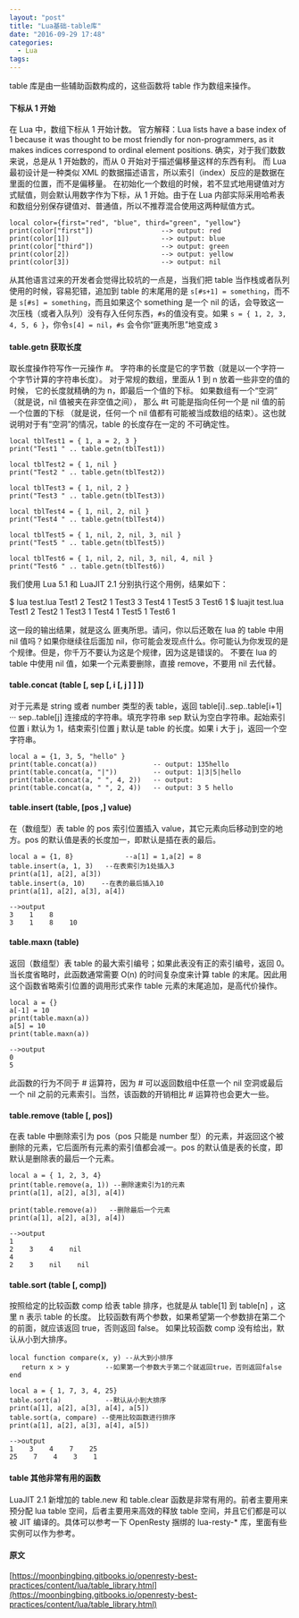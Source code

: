 ```yaml
---
layout: "post"
title: "Lua基础-table库"
date: "2016-09-29 17:48"
categories:
  - Lua
tags:
---
```


table 库是由一些辅助函数构成的，这些函数将 table 作为数组来操作。

#### 下标从 1 开始

在 Lua 中，数组下标从 1 开始计数。
官方解释：Lua lists have a base index of 1 because it was thought to be most friendly for non-programmers, as it makes indices correspond to ordinal element positions.
确实，对于我们数数来说，总是从 1 开始数的，而从 0 开始对于描述偏移量这样的东西有利。 而 Lua 最初设计是一种类似 XML 的数据描述语言，所以索引（index）反应的是数据在里面的位置，而不是偏移量。
在初始化一个数组的时候，若不显式地用键值对方式赋值，则会默认用数字作为下标，从 1 开始。由于在 Lua 内部实际采用哈希表和数组分别保存键值对、普通值，所以不推荐混合使用这两种赋值方式。

```
local color={first="red", "blue", third="green", "yellow"}
print(color["first"])                 --> output: red
print(color[1])                       --> output: blue
print(color["third"])                 --> output: green
print(color[2])                       --> output: yellow
print(color[3])                       --> output: nil
```

从其他语言过来的开发者会觉得比较坑的一点是，当我们把 table 当作栈或者队列使用的时候，容易犯错，追加到 table 的末尾用的是 `s[#s+1] = something`，而不是 `s[#s] = something`，而且如果这个 something 是一个 nil 的话，会导致这一次压栈（或者入队列）没有存入任何东西，`#s`的值没有变。如果 `s = { 1, 2, 3, 4, 5, 6 }`，你令`s[4] = nil`，`#s` 会令你“匪夷所思”地变成 `3`

#### table.getn 获取长度

取长度操作符写作一元操作 #。 字符串的长度是它的字节数（就是以一个字符一个字节计算的字符串长度）。
对于常规的数组，里面从 1 到 n 放着一些非空的值的时候， 它的长度就精确的为 n，即最后一个值的下标。 如果数组有一个“空洞” （就是说，nil 值被夹在非空值之间）， 那么 #t 可能是指向任何一个是 nil 值的前一个位置的下标 （就是说，任何一个 nil 值都有可能被当成数组的结束）。这也就说明对于有“空洞”的情况，table 的长度存在一定的 不可确定性。

```
local tblTest1 = { 1, a = 2, 3 }
print("Test1 " .. table.getn(tblTest1))

local tblTest2 = { 1, nil }
print("Test2 " .. table.getn(tblTest2))

local tblTest3 = { 1, nil, 2 }
print("Test3 " .. table.getn(tblTest3))

local tblTest4 = { 1, nil, 2, nil }
print("Test4 " .. table.getn(tblTest4))

local tblTest5 = { 1, nil, 2, nil, 3, nil }
print("Test5 " .. table.getn(tblTest5))

local tblTest6 = { 1, nil, 2, nil, 3, nil, 4, nil }
print("Test6 " .. table.getn(tblTest6))
```

我们使用 Lua 5.1 和 LuaJIT 2.1 分别执行这个用例，结果如下：

$ lua test.lua
Test1 2
Test2 1
Test3 3
Test4 1
Test5 3
Test6 1
$ luajit test.lua
Test1 2
Test2 1
Test3 1
Test4 1
Test5 1
Test6 1

这一段的输出结果，就是这么 匪夷所思。请问，你以后还敢在 lua 的 table 中用 nil 值吗？如果你继续往后面加 nil，你可能会发现点什么。你可能认为你发现的是个规律。但是，你千万不要认为这是个规律，因为这是错误的。
不要在 lua 的 table 中使用 nil 值，如果一个元素要删除，直接 remove，不要用 nil 去代替。

#### table.concat (table [, sep [, i [, j ] ] ])

对于元素是 string 或者 number 类型的表 table，返回 table[i]..sep..table[i+1] ··· sep..table[j] 连接成的字符串。填充字符串 sep 默认为空白字符串。起始索引位置 i 默认为 1，结束索引位置 j 默认是 table 的长度。如果 i 大于 j，返回一个空字符串。

```
local a = {1, 3, 5, "hello" }
print(table.concat(a))              -- output: 135hello
print(table.concat(a, "|"))         -- output: 1|3|5|hello
print(table.concat(a, " ", 4, 2))   -- output:
print(table.concat(a, " ", 2, 4))   -- output: 3 5 hello
```

#### table.insert (table, [pos ,] value)

在（数组型）表 table 的 pos 索引位置插入 value，其它元素向后移动到空的地方。pos 的默认值是表的长度加一，即默认是插在表的最后。

```
local a = {1, 8}             --a[1] = 1,a[2] = 8
table.insert(a, 1, 3)   --在表索引为1处插入3
print(a[1], a[2], a[3])
table.insert(a, 10)    --在表的最后插入10
print(a[1], a[2], a[3], a[4])

-->output
3    1    8
3    1    8    10

```

#### table.maxn (table)

返回（数组型）表 table 的最大索引编号；如果此表没有正的索引编号，返回 0。
当长度省略时，此函数通常需要 O(n) 的时间复杂度来计算 table 的末尾。因此用这个函数省略索引位置的调用形式来作 table 元素的末尾追加，是高代价操作。

```
local a = {}
a[-1] = 10
print(table.maxn(a))
a[5] = 10
print(table.maxn(a))

-->output
0
5
```

此函数的行为不同于 # 运算符，因为 # 可以返回数组中任意一个 nil 空洞或最后一个 nil 之前的元素索引。当然，该函数的开销相比 # 运算符也会更大一些。

#### table.remove (table [, pos])

在表 table 中删除索引为 pos（pos 只能是 number 型）的元素，并返回这个被删除的元素，它后面所有元素的索引值都会减一。pos 的默认值是表的长度，即默认是删除表的最后一个元素。

```
local a = { 1, 2, 3, 4}
print(table.remove(a, 1)) --删除速索引为1的元素
print(a[1], a[2], a[3], a[4])

print(table.remove(a))   --删除最后一个元素
print(a[1], a[2], a[3], a[4])

-->output
1
2    3    4    nil
4
2    3    nil    nil
```

#### table.sort (table [, comp])

按照给定的比较函数 comp 给表 table 排序，也就是从 table[1] 到 table[n] ，这里 n 表示 table 的长度。 比较函数有两个参数，如果希望第一个参数排在第二个的前面，就应该返回 true，否则返回 false。 如果比较函数 comp 没有给出，默认从小到大排序。

```
local function compare(x, y) --从大到小排序
   return x > y         --如果第一个参数大于第二个就返回true，否则返回false
end

local a = { 1, 7, 3, 4, 25}
table.sort(a)           --默认从小到大排序
print(a[1], a[2], a[3], a[4], a[5])
table.sort(a, compare) --使用比较函数进行排序
print(a[1], a[2], a[3], a[4], a[5])

-->output
1    3    4    7    25
25    7    4    3    1
```

#### table 其他非常有用的函数

LuaJIT 2.1 新增加的 table.new 和 table.clear 函数是非常有用的。前者主要用来预分配 lua table 空间，后者主要用来高效的释放 table 空间，并且它们都是可以被 JIT 编译的。具体可以参考一下 OpenResty 捆绑的 lua-resty-\* 库，里面有些实例可以作为参考。

#### 原文

[https://moonbingbing.gitbooks.io/openresty-best-practices/content/lua/table_library.html](https://moonbingbing.gitbooks.io/openresty-best-practices/content/lua/table_library.html)
